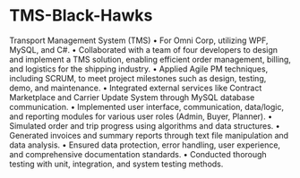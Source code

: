 # TMS-Black-Hawks


 Transport Management System (TMS)
•	For Omni Corp, utilizing WPF, MySQL, and C#.
•	Collaborated with a team of four developers to design and implement a TMS solution, enabling efficient order management, billing, and logistics for the shipping industry.
•	Applied Agile PM techniques, including SCRUM, to meet project milestones such as design, testing, demo, and maintenance.
•	Integrated external services like Contract Marketplace and Carrier Update System through MySQL database communication.
•	Implemented user interface, communication, data/logic, and reporting modules for various user roles (Admin, Buyer, Planner).
•	Simulated order and trip progress using algorithms and data structures.
•	Generated invoices and summary reports through text file manipulation and data analysis.
•	Ensured data protection, error handling, user experience, and comprehensive documentation standards.
•	Conducted thorough testing with unit, integration, and system testing methods.
